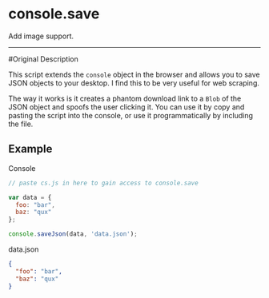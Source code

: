 # console.save

Add image support.

***
#Original Description

This script extends the `console` object in the browser and allows you to save JSON objects to your desktop.  I find this to be very useful for web scraping.

The way it works is it creates a phantom download link to a `Blob` of the JSON object and spoofs the user clicking it.  You can use it by copy and pasting the script into the console, or use it programmatically by including the file.

## Example
Console
```JavaScript
// paste cs.js in here to gain access to console.save

var data = { 
  foo: "bar",
  baz: "qux"
};

console.saveJson(data, 'data.json');
```
data.json
```json
{
  "foo": "bar",
  "baz": "qux"
}
```
